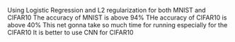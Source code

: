 Using Logistic Regression and L2 regularization for both MNIST and CIFAR10
The accuracy of MNIST is above 94% 
THe accuracy of CIFAR10 is above 40%
This net gonna take so much time for running especially for the CIFAR10
It is better to use CNN for CIFAR10